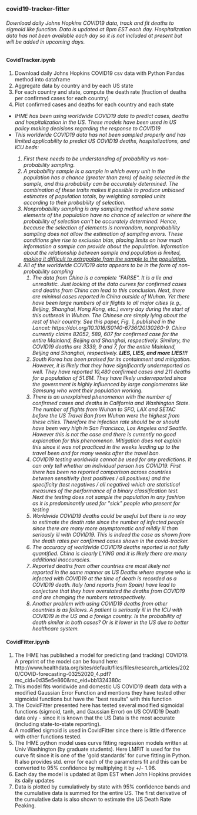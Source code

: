 <h3>covid19-tracker-fitter</h3>
<h6>Download daily Johns Hopkins COVID19 data, track and fit deaths to sigmoid like function. 
Data is updated at 8pm EST each day. Hospitalization data has not been available each day so it 
is not included at present but will be added in upcoming days.</h6>

<h4>CovidTracker.ipynb</h4>
<ol>
<li>Download daily Johns Hopkins COVID19 csv data with Python Pandas method into dataframe</li>
<li>Aggregate data by country and by each US state</li>
<li>For each country and state, compute the death rate (fraction of deaths per confirmed cases for each country)</li>
<li>Plot confirmed cases and deaths for each country and each state</li>
</ol>

<ul>
<li><i>IHME has been using worldwide COVID19 data to predict cases, deaths and hospitalization in the US. 
 These models have been used in US policy making decisions regarding the response to COVID19</i></li>
<li><i>This worldwide COVID19 data has not been sampled properly and has limited applicability to predict US COVID19 deaths, 
 hospitalizations, and ICU beds:
 <ol>
 <li>First there needs to be understanding of probability vs non-probability sampling.</li>
 <li>A probability sample is a sample in which every unit in the population has a chance (greater than zero) 
 of being selected in the sample, and this probability can be accurately determined. The combination of these 
 traits makes it possible to produce unbiased estimates of population totals, by weighting sampled units according to their probability of selection. </li>
 <li>Nonprobability sampling is any sampling method where some elements of the population have no chance of selection 
 or where the probability of selection can't be accurately determined. Hence, because the selection of elements is 
 nonrandom, nonprobability sampling does not allow the estimation of sampling errors. These conditions give rise to exclusion bias, placing limits on 
 how much information a sample can provide about the population. Information about the relationship between sample and population is limited, <u>making 
 it difficult to extrapolate from the sample to the population.</u></li>
 <li>All of the worldwide COVID19 data appears to be in the form of non-probability sampling
 <ol>
 <li>The data from China is a complete "FARSE". It is a lie and unrealistic. Just looking at the
  data curves for confirmed cases and deaths from China can lead to this conclusion. Next, there 
  are minimal cases reported in China outside of Wuhan. Yet there have been large numbers of air flights 
  to all major cities (e.g., Beijing, Shanghai, Hong Kong, etc.) every day during the start of this 
  outbreak in Wuhan. The Chinese are simply lying about the rest of their country. See this paper, Fig. 1, 
  published in the Lancet: https://doi.org/10.1016/S0140-6736(20)30260-9. China currently claims  82052, 589, 607 for confirmed case for the entire Mainland, Beijing and 
  Shanghai, respectively. Similary, the COVID19 deaths are 3339, 9 and 7, for the entire Mainland, 
  Beijing and Shanghai, respectively. <b>LIES, LIES, and more LIES!!!</b></li>
  <li> South Korea has been praised for its containment and mitigation. However, it is likely that
  they have significantly underreported as well. They have reported 10,480 confirmed cases and 
  211 deaths for a population of 51.6M. They have likely underreported since the government is highly influenced by large 
  conglomerates like Samsung who want their population working.</li>
  <li>There is an unexplained phenomenon with the number of confirmed cases and deaths in California and Washington State. The number of flights 
  from Wuhan to SFO, LAX and SETAC before the US Travel Ban from Wuhan were the highest from these cities. Therefore the infection rate should be or 
  should have been very high in San Francisco, Los Angeles and Seattle. However this is not the case and there is currently no good explanation for
  this phenomenon. Mitigation does not explain this since it was not practiced in the weeks leading up to the travel been and for many weeks after 
  the travel ban.</li>
  <li>COVID19 testing worldwide cannot be used for any predictions. It can only tell whether an 
  individual person has COVID19. First there has been no reported comparison across countries between sensitivity (test positives / all positives) 
  and the specificity (test negatives / all negative) which are statistical measures of the performance of a binary classification test. 
  Next the testing does not sample the population in any fashion as it is predominantly used for "sick" people who present for testing</li>
  <li>Worldwide COVID19 deaths could be useful but there is no way to estimate the death rate since the number of infected people since there are 
  many more asymptomatic and mildly ill than seriously ill with COVID19. This is indeed the case as shown from the death rates per confirmed cases
   shown in the covid-tracker.</li>
   <li>The accuracy of worldwide COVID19 deaths reported is not fully quantified. China is clearly LYING and it is likely there are many additional
    inaccuracies.</li>
   <li>Reported deaths from other countries are most likely not reported in the same manner as US Deaths where anyone who is infected with COVID19
    at the time of death is recorded as a COVID19 death. Italy (and reports from Spain) have lead to conjecture that they have overstated the deaths
    from COVID19 and are changing the numbers retrospectively.</li>
    <li>Another problem with using COVID19 deaths from other countries is as follows. A patient is seriously ill in the ICU with COVID19 in the US 
    and a foreign country. Is the probability of death similar in both cases? Or is it lower in the US due to better healthcare system.</li>
 </ol>
 </li>
 </ol>
 </i></li>
</ul>

<h4>CovidFitter.ipynb</h4>
<ol><li>The IHME has published a model for predicting (and tracking) COVID19. A preprint of
the model can be found here: http://www.healthdata.org/sites/default/files/files/research_articles/2020/COVID-forecasting-03252020_4.pdf?mc_cid=0d35e5e860&mc_eid=bb1324380c</li>
<li>This model fits worldwide and domestic US COVID19 death data with a modified Gaussian Error Function and mentions they have tested other
 sigmoidal functions but have the "best results" with this function</li>
 <li>The CovidFitter presented here has tested several modified sigmoidal functions (sigmoid, tanh, and Gaussian Error) on US COVID19 Death data only - 
  since it is known that the US Data is the most accurate (including state-to-state reporting).</li>
  <li>A modified sigmoid is used in CovidFitter since there is little difference with other functions tested.</li>
  <li>The IHME python model uses curve fitting regression models written at Univ Washington (by graduate students). Here LMFIT is used for the curve fit 
  since it is one of the 'gold standards' for curve fitting in Python. It also provides std. error for each of the parameters fit and this can be 
  converted to 95% confidence by multiplying it by +/- 1.96.</li>
  <li>Each day the model is updated at 8pm EST when John Hopkins provides its daily updates</li>
  <li>Data is plotted by cumulatively by state with 95% confidence bands and the cumulative data is summed for the entire US. The first derivative of 
  the cumulative data is also shown to estimate the US Death Rate Peaking.</li>
</ol>
